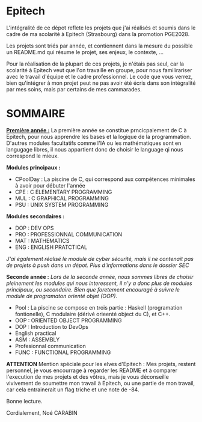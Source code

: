 # Epitech

L'intégralité de ce dépot reflete les projets que j'ai réalisés et soumis dans le cadre de ma scolarité à Epitech (Strasbourg) dans la promotion PGE2028.

Les projets sont triés par année, et contiennent dans la mesure du possible un README.md qui résume le projet, ses enjeux, le contexte, ...

Pour la réalisation de la plupart de ces projets, je n'étais pas seul, car la scolarité à Epitech veut que l'on travaille en groupe, pour nous familirariser avec le travail d'équipe et le cadre professionnel. Le code que vous verrez, bien qu'intégrer à mon projet peut ne pas avoir été écris dans son intégralité par mes soins, mais par certains de mes cammarades.

# SOMMAIRE
**<u>Première année :</u>**
La première année se constitue prncicpalement de C à Epitech, pour nous apprendre les bases et la logique de la programmation. D'autres modules facultatifs comme l'IA ou les mathématiques sont en langugage libres, il nous appartient donc de choisir le language qi nous correspond le mieux. 

**Modules principaux :**
- CPoolDay : La piscine de C, qui correspond aux compétences minimales à avoir pour débuter l'année
- CPE : C ELEMENTARY PROGRAMMING 
- MUL : C GRAPHICAL PROGRAMMING
- PSU : UNIX SYSTEM PROGRAMMING

**Modules secondaires :**
- DOP : DEV OPS
- PRO : PROFESSIONNAL COMMUNICATION
- MAT : MATHEMATICS
- ENG : ENGLISH PRATCTICAL

*J'ai également réalisé le module de cyber sécurité, mais il ne contenait pas de projets à push dans un dépot. Plus d'informations dans le dossier SEC*

**Seconde année :**
*Lors de la seconde année, nous sommes libres de choisir pleinement les modules qui nous interessent, il n'y a donc plus de modules principaux, ou secondaire. Bien que foretement encouragé à suivre le module de programaton orienté objet (OOP).*

- Pool : La piscine se compose en trois partie : Haskell (programation fontionelle), C modulaire (dérivé orieenté object du C), et C++.
- OOP : ORIENTED OBJECT PROGRAMMING
- DOP : Introduction to DevOps
- English practical
- ASM : ASSEMBLY
- Profesionnal communication
- FUNC : FUNCTIONAL PROGRAMMING

**ATTENTION**
Mention spéciale pour les elves d'Epitech : 
Mes projets, restent personnel, je vous encourrage à regarder les README et à comparer l'execution de mes projets et des vôtres, mais je vous déconseille vivivement de soumettre mon travail à Epitech, ou une partie de mon travail, car cela entrainerait un flag triche et une note de -84.

Bonne lecture. 

Cordialement,
Noé CARABIN
